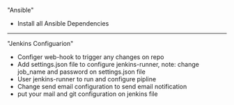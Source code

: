 "Ansible"
- Install all Ansible Dependencies
------------------------------------------------------------------
"Jenkins Configuarion"
- Configer web-hook to trigger any changes on repo
- Add settings.json file to configure jenkins-runner, note: change job_name and password on settings.json file
- User jenkins-runner to run and configure pipline
- Change send email configuration to send email notification
- put your mail and git configuration on jenkins file
